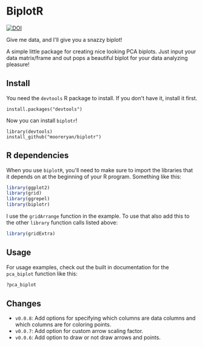 # BiplotR

[![DOI](https://zenodo.org/badge/160990158.svg)](https://zenodo.org/badge/latestdoi/160990158)

Give me data, and I'll give you a snazzy biplot!

A simple little package for creating nice looking PCA biplots.  Just input your data matrix/frame and out pops a beautiful biplot for your data analyzing pleasure!

## Install

You need the `devtools` R package to install.  If you don't have it, install it first.

```
install.packages("devtools")
```

Now you can install `biplotr`!

```
library(devtools)
install_github("mooreryan/biplotr")
```

## R dependencies

When you use `biplotR`, you'll need to make sure to import the libraries that it depends on at the beginning of your R program.  Something like this:

```R
library(ggplot2)
library(grid)
library(ggrepel)
library(biplotr)
```

I use the `gridArrange` function in the example. To use that also add this to the other `library` function calls listed above:

```R
library(gridExtra)
```

## Usage

For usage examples, check out the built in documentation for the `pca_biplot` function like this:

```R
?pca_biplot
```

## Changes

- `v0.0.8`: Add options for specifying which columns are data columns and which columns are for coloring points.
- `v0.0.7`: Add option for custom arrow scaling factor.
- `v0.0.6`: Add option to draw or not draw arrows and points.
